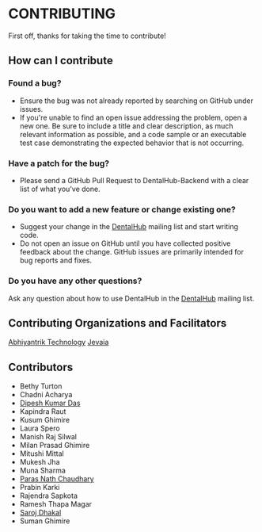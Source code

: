 # CONTRIBUTING
First off, thanks for taking the time to contribute!

## How can I contribute

### Found a bug?
* Ensure the bug was not already reported by searching  on GitHub under issues.
* If you're unable to find an open issue addressing the problem, open a new one. Be sure to include
a title and clear description, as much relevant information as possible, and a code sample or an
executable test case demonstrating the expected behavior that is not occurring.

### Have a patch for the bug?
* Please send a GitHub Pull Request to DentalHub-Backend with a clear list of what you've done.

### Do you want to add a new feature or change existing one?
* Suggest your change in the [DentalHub](https://groups.google.com/forum/#!forum/dentalhub) mailing list and start writing code.
* Do not open an issue on GitHub until you have collected positive feedback about the change. GitHub issues are primarily intended for bug reports and fixes.

### Do you have any other questions?
Ask any question about how to use DentalHub in the [DentalHub](https://groups.google.com/forum/#!forum/dentalhub) mailing list.

## Contributing Organizations and Facilitators
[Abhiyantrik Technology](https://abhiyantrik.com)
[Jevaia](https://jevaia.org)

## Contributors
* Bethy Turton
* Chadni Acharya
* [Dipesh Kumar Das](https://github.com/dipeshkumar)
* Kapindra Raut
* Kusum Ghimire
* Laura Spero
* Manish Raj Silwal
* Milan Prasad Ghimire
* Mitushi Mittal
* Mukesh Jha
* Muna Sharma
* [Paras Nath Chaudhary](https://github.com/opnchaudhary)
* Prabin Karki
* Rajendra Sapkota
* Ramesh Thapa Magar
* [Saroj Dhakal](https://github.com/sarojdhakal)
* Suman Ghimire
